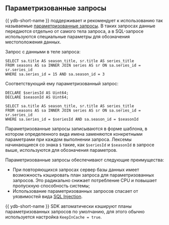 ## Параметризованные запросы

{{ ydb-short-name }} поддерживает и рекомендует к использованию так называемые [параметризованные запросы](https://en.wikipedia.org/wiki/Prepared_statement). В таких запросах данные передаются отдельно от самого тела запроса, а в SQL-запросе используются специальные параметры для обозначения местоположения данных.

Запрос с данными в теле запроса:

```yql
SELECT sa.title AS season_title, sr.title AS series_title
FROM seasons AS sa INNER JOIN series AS sr ON sa.series_id = sr.series_id
WHERE sa.series_id = 15 AND sa.season_id = 3
```

Соответствующий ему параметризованный запрос:

```yql
DECLARE $seriesId AS Uint64;
DECLARE $seasonId AS Uint64;

SELECT sa.title AS season_title, sr.title AS series_title
FROM seasons AS sa INNER JOIN series AS sr ON sa.series_id = sr.series_id
WHERE sa.series_id = $seriesId AND sa.season_id = $seasonId
```

Параметризованные запросы записываются в форме шаблона, в котором определенного вида имена заменяются конкретными параметрами при каждом выполнении запроса. Лексемы начинающиеся со знака `$` такие, как `$seriesId` и `$seasonId` в запросе выше, используются для обозначения параметров.

Параметризованные запросы обеспечивают следующие преимущества:

* При повторяющихся запросах сервер базы данных имеет возможность кэшировать план запроса для параметризованных запросов. Это радикально снижает потребление CPU и повышает пропускную способность системы;
* Использование параметризованных запросов спасает от уязвимостей вида [SQL Injection](https://ru.wikipedia.org/wiki/%D0%92%D0%BD%D0%B5%D0%B4%D1%80%D0%B5%D0%BD%D0%B8%D0%B5_SQL-%D0%BA%D0%BE%D0%B4%D0%B0).

{{ ydb-short-name }} SDK автоматически кэшируют планы параметризованных запросов по умолчанию, для этого обычно используется настройка `KeepInCache = true`.
